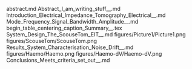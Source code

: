 abstract.md
Abstract_I_am_writing_stuff__.md
Introduction_Electrical_Impedance_Tomography_Electrical__.md
Mode_Frequency_Signal_Bandwidth_Amplitude__.md
begin_table_centering_caption_Summary__.tex
System_Design_The_ScouseTom_EIT__.md
figures/Picture1/Picture1.png
figures/ScouseTom/ScouseTom.png
Results_System_Characterisation_Noise_Drift__.md
figures/Haemo/Haemo.png
figures/Haemo-dV/Haemo-dV.png
Conclusions_Meets_criteria_set_out__.md